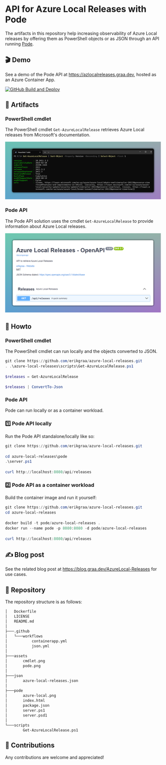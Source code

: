 # API for Azure Local Releases with Pode

The artifacts in this repository help increasing observability of Azure Local releases by offering them as PowerShell objects or as JSON through an API running [Pode](https://badgerati.github.io/Pode).

## 🎬 Demo

See a demo of the Pode API at https://azlocalreleases.graa.dev, hosted as an Azure Container App.

[![GitHub Build and Deploy](https://github.com/erikgraa/azure-local-releases/actions/workflows/containerapp.yml/badge.svg)](https://github.com/erikgraa/azure-local-releases/actions/workflows/containerapp.yml)

## 🚀 Artifacts

### PowerShell cmdlet 

The PowerShell cmdlet `Get-AzureLocalRelease` retrieves Azure Local releases from Microsoft's documentation.

[![Cmdlet](/assets/cmdlet.png)](https://github.com/erikgraa/azure-local-releases/tree/main/scripts/Get-AzureLocalRelease.ps1)

### Pode API

The Pode API solution uses the cmdlet `Get-AzureLocalRelease` to provide information about Azure Local releases.

[![Pode](/assets/pode.png)](https://azlocalreleases.graa.dev)

## 📄 Howto

### PowerShell cmdlet 

The PowerShell cmdlet can run locally and the objects converted to JSON.

```powershell
git clone https://github.com/erikgraa/azure-local-releases.git
. .\azure-local-releases\scripts\Get-AzureLocalRelease.ps1

$releases = Get-AzureLocalRelease

$releases | ConvertTo-Json
```

### Pode API

Pode can run locally or as a container workload.

### 1️⃣ Pode API locally

Run the Pode API standalone/locally like so:

```powershell
git clone https://github.com/erikgraa/azure-local-releases.git

cd azure-local-releases\pode
.\server.ps1

curl http://localhost:8080/api/releases
```

### 2️⃣ Pode API as a container workload

Build the container image and run it yourself:

```powershell
git clone https://github.com/erikgraa/azure-local-releases.git
cd azure-local-releases

docker build -t pode/azure-local-releases .
docker run --name pode -p 8080:8080 -d pode/azure-local-releases

curl http://localhost:8080/api/releases
```

## ✍ Blog post

See the related blog post at https://blog.graa.dev/AzureLocal-Releases for use cases.

## 🌳 Repository

The repository structure is as follows:

```plaintext
│   Dockerfile
│   LICENSE
│   README.md
│
├───.github
│   └───workflows
│           containerapp.yml
│           json.yml
│
├───assets
│       cmdlet.png
│       pode.png
│
├───json
│       azure-local-releases.json
│
├───pode
│       azure-local.png
│       index.html
│       package.json
│       server.ps1
│       server.psd1
│
└───scripts
        Get-AzureLocalRelease.ps1
```

## 👏 Contributions

Any contributions are welcome and appreciated!